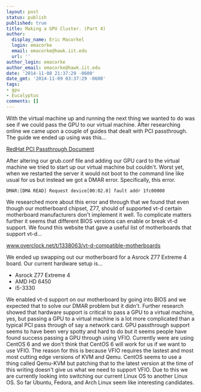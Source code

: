 ```yaml
---
layout: post
status: publish
published: true
title: Making a GPU Cluster. (Part 4)
author:
  display_name: Eric Macorkel
  login: emacorke
  email: emacorke@hawk.iit.edu
  url: ''
author_login: emacorke
author_email: emacorke@hawk.iit.edu
date: '2014-11-08 21:37:29 -0600'
date_gmt: '2014-11-09 03:37:29 -0600'
tags:
- gpu
- Eucalyptus
comments: []
---
```

With the virtual machine up and running the next thing we wanted to do was see if we could pass the GPU to our virtual machine. After researching online we came upon a couple of guides that dealt with PCI passthrough. The guide we ended up using was this...

[RedHat PCI Passthrough Document](https://access.redhat.com/documentation/en-US/Red_Hat_Enterprise_Linux/5/html/Virtualization/chap-Virtualization-PCI_passthrough.html "RedHat PCI Passthrough Document")
<p>After altering our grub.conf file and adding our GPU card to the virtual machine we tried to start up our virtual machine but couldn't. Worst yet, when we restarted the server it would not boot to the command line like usual for us but instead we got a DMAR error. Specifically, this error.</p>

```DMAR:[DMA READ] Request device[00:02.0] fault addr 1fc00000```

We researched more about this error and through that we found that even though our motherboard chipset, Z77, should of supported vt-d certain motherboard manufacturers don't implement it well. To complicate matters further it seems that different BIOS versions can enable or break vt-d support. We found this website that gave a useful list of motherboards that support vt-d...

<p><a href="http://www.overclock.net/t/1338063/vt-d-compatible-motherboards" title="VT-d Compatible Motherboards">www.overclock.net/t/1338063/vt-d-compatible-motherboards</a></p>
<p>We ended up swapping out our motherboard for a Asrock Z77 Extreme 4 board. Our current hardware setup is...

* Asrock Z77 Extreme 4
* AMD HD 6450
* i5-3330

<p>We enabled vt-d support on our motherboard by going into BIOS and we expected that to solve our DMAR problem but it didn't. Further research showed that hardware support is critical to pass a GPU to a virtual machine, yes, but passing a GPU to a virtual machine is a lot more complicated than a typical PCI pass through of say a network card. GPU passthrough support seems to have been very spotty and hard to do but it seems people have found success passing a GPU through using VFIO. Currently were are using CentOS 6 and we don't think that CentOS 6 will work for us if we want to use VFIO. The reason for this is because VFIO requires the lastest and most most cutting edge versions of KVM and Qemu. CentOS seems to use a thing called Qemu-KVM but patching that to the latest version at the time of this writing doesn't give us what we need to support VFIO. Due to this we are currently looking into switching our current Linux OS to another Linux OS. So far Ubuntu, Fedora, and Arch Linux seem like interesting candidates.</p>
